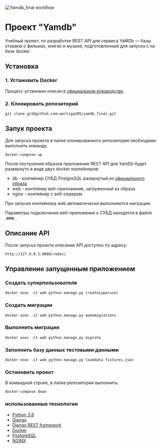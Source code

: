 ![Yamdb_final workflow](https://github.com/wertigo285/yamdb_final/workflows/Yamdb_final/badge.svg)
# Проект "Yamdb"


Учебный проект, по разработке REST API для сервиса YaMDb — базы отзывов о фильмах, книгах и музыке, подготовленный для запуска с на базе docker.


## Установка

### 1. Установить Docker

Процесс установки описан в [официальном руководстве](https://docs.docker.com/engine/install/).

### 2. Клонировать репозиторий

```
git clone git@github.com:wertigo285/yamdb_final.git
```


## Запук проекта

Для запуска проекта в папке клонированного репозитория необходимо выполнить команду.

```
docker-compose up
```

После построения образов приложение REST API для YamDb будет развернуто в виде двух docker контейнеров:
* db  - контейнер СУБД PostgreSQL разернутый из [официального образа](https://hub.docker.com/_/postgres)
* web - контейнер веб-приложения, загруженный из образа
* nginx - контейнер с веб-серером

При запуске контейнера web автоматически выполняются миграции.

Параметры подключения веб-приложения к СУБД находятся в файле **.env** . 


## Описание API

После запуска проекта описание API доступно по адресу:
```
http://127.0.0.1:8000/redoc/
```


## Управление запущенным приложением

### Создать суперпользователя
```
docker exec -it web python manage.py createsuperuser
```

### Создать миграции
```
docker exec -it web python manage.py makemigrations
```

### Выполнить миграции
```
docker exec -it web python manage.py migrate
```

### Заполнить базу данных тестовыми данными
```
docker exec -it web python manage.py loaddata fixtures.json
```

### Остановить проект
В командной строке, в папке репозитория выполнить:
```
docker-compose down
```
### использованные технологии

* [Python 3.8](https://www.python.org/)
* [Django](https://www.djangoproject.com/)
* [Django REST framework](https://www.django-rest-framework.org/)
* [Docker](https://www.docker.com/)
* [PostgreSQL](https://www.postgresql.org/)
* [NGINX](https://nginx.org/)
